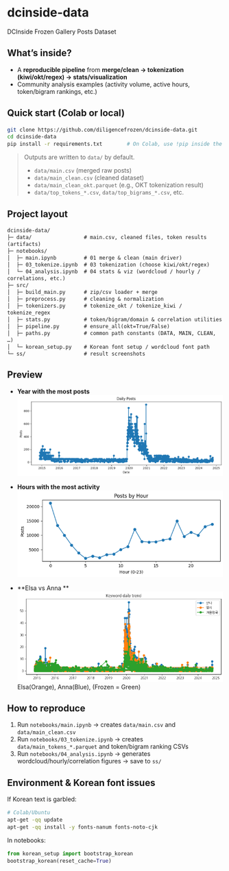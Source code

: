 # dcinside-data
DCInside Frozen Gallery Posts Dataset

## What’s inside?
- A **reproducible pipeline** from **merge/clean → tokenization (kiwi/okt/regex) → stats/visualization**
- Community analysis examples (activity volume, active hours, token/bigram rankings, etc.)

## Quick start (Colab or local)

~~~bash
git clone https://github.com/diligencefrozen/dcinside-data.git
cd dcinside-data
pip install -r requirements.txt        # On Colab, use !pip inside the notebook
~~~

> Outputs are written to `data/` by default.  
> - `data/main.csv` (merged raw posts)  
> - `data/main_clean.csv` (cleaned dataset)  
> - `data/main_clean_okt.parquet` (e.g., OKT tokenization result)  
> - `data/top_tokens_*.csv`, `data/top_bigrams_*.csv`, etc.

## Project layout

~~~
dcinside-data/
├─ data/                 # main.csv, cleaned files, token results (artifacts)
├─ notebooks/
│  ├─ main.ipynb         # 01 merge & clean (main driver)
│  ├─ 03_tokenize.ipynb  # 03 tokenization (choose kiwi/okt/regex)
│  └─ 04_analysis.ipynb  # 04 stats & viz (wordcloud / hourly / correlations, etc.)
├─ src/
│  ├─ build_main.py      # zip/csv loader + merge
│  ├─ preprocess.py      # cleaning & normalization
│  ├─ tokenizers.py      # tokenize_okt / tokenize_kiwi / tokenize_regex
│  ├─ stats.py           # token/bigram/domain & correlation utilities
│  ├─ pipeline.py        # ensure_all(okt=True/False)
│  ├─ paths.py           # common path constants (DATA, MAIN, CLEAN, …)
│  └─ korean_setup.py    # Korean font setup / wordcloud font path
└─ ss/                   # result screenshots
~~~

## Preview

- **Year with the most posts**  
  <img src="https://github.com/diligencefrozen/dcinside-data/blob/main/ss/SS01.png?raw=true" width="640">

- **Hours with the most activity**  
  <img src="https://github.com/diligencefrozen/dcinside-data/blob/main/ss/SS02.png?raw=true" width="640">

- **Elsa vs Anna **  
  <img src="https://github.com/diligencefrozen/dcinside-data/blob/main/ss/SS03.png?raw=true" width="640">
  <br>Elsa(Orange), Anna(Blue), (Frozen = Green)

## How to reproduce

1) Run `notebooks/main.ipynb` → creates `data/main.csv` and `data/main_clean.csv`  
2) Run `notebooks/03_tokenize.ipynb` → creates `data/main_tokens_*.parquet` and token/bigram ranking CSVs  
3) Run `notebooks/04_analysis.ipynb` → generates wordcloud/hourly/correlation figures → save to `ss/`

## Environment & Korean font issues

If Korean text is garbled:

~~~bash
# Colab/Ubuntu
apt-get -qq update
apt-get -qq install -y fonts-nanum fonts-noto-cjk
~~~

In notebooks:

~~~python
from korean_setup import bootstrap_korean
bootstrap_korean(reset_cache=True)
~~~
